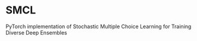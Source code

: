# SMCL
PyTorch implementation of Stochastic Multiple Choice Learning for Training Diverse Deep Ensembles
